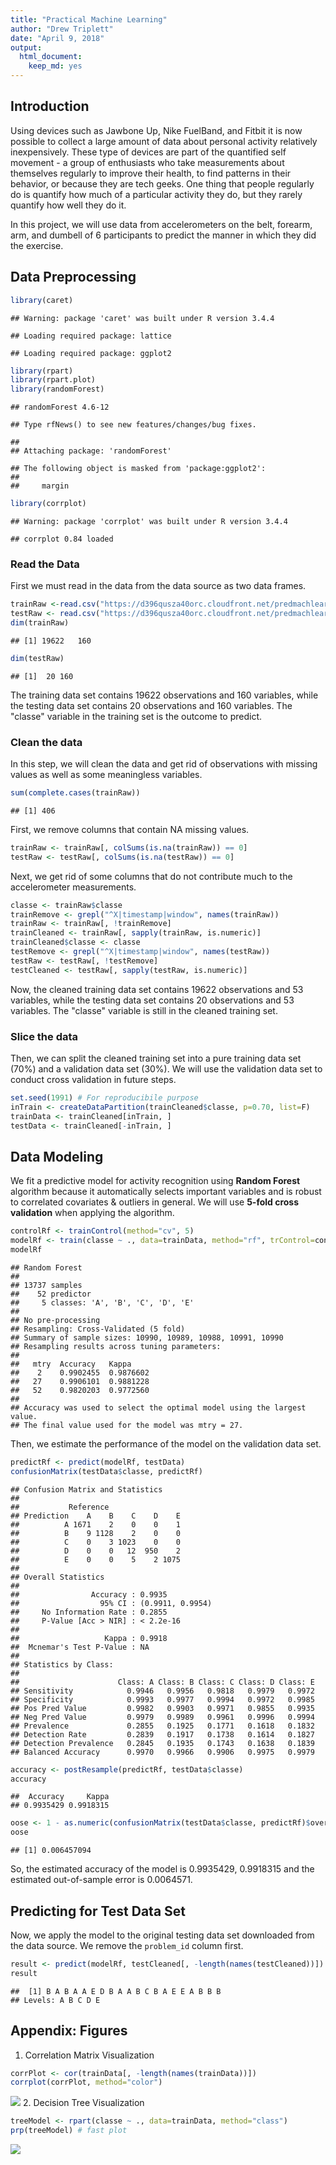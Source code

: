 ```yaml
---
title: "Practical Machine Learning"
author: "Drew Triplett"
date: "April 9, 2018"
output: 
  html_document:
    keep_md: yes
---
```


## Introduction  
Using devices such as Jawbone Up, Nike FuelBand, and Fitbit it is now possible to collect a large amount of data about personal activity relatively inexpensively. These type of devices are part of the quantified self movement - a group of enthusiasts who take measurements about themselves regularly to improve their health, to find patterns in their behavior, or because they are tech geeks. One thing that people regularly do is quantify how much of a particular activity they do, but they rarely quantify how well they do it.  

In this project, we will use data from accelerometers on the belt, forearm, arm, and dumbell of 6 participants to predict the manner in which they did the exercise.  

## Data Preprocessing  

```r
library(caret)
```

```
## Warning: package 'caret' was built under R version 3.4.4
```

```
## Loading required package: lattice
```

```
## Loading required package: ggplot2
```

```r
library(rpart)
library(rpart.plot)
library(randomForest)
```

```
## randomForest 4.6-12
```

```
## Type rfNews() to see new features/changes/bug fixes.
```

```
## 
## Attaching package: 'randomForest'
```

```
## The following object is masked from 'package:ggplot2':
## 
##     margin
```

```r
library(corrplot)
```

```
## Warning: package 'corrplot' was built under R version 3.4.4
```

```
## corrplot 0.84 loaded
```

### Read the Data
First we must read in the data from the data source as two data frames.  

```r
trainRaw <-read.csv("https://d396qusza40orc.cloudfront.net/predmachlearn/pml-training.csv")
testRaw <- read.csv("https://d396qusza40orc.cloudfront.net/predmachlearn/pml-testing.csv")
dim(trainRaw)
```

```
## [1] 19622   160
```

```r
dim(testRaw)
```

```
## [1]  20 160
```
The training data set contains 19622 observations and 160 variables, while the testing data set contains 20 observations and 160 variables. The "classe" variable in the training set is the outcome to predict. 

### Clean the data
In this step, we will clean the data and get rid of observations with missing values as well as some meaningless variables.

```r
sum(complete.cases(trainRaw))
```

```
## [1] 406
```
First, we remove columns that contain NA missing values.

```r
trainRaw <- trainRaw[, colSums(is.na(trainRaw)) == 0] 
testRaw <- testRaw[, colSums(is.na(testRaw)) == 0] 
```
Next, we get rid of some columns that do not contribute much to the accelerometer measurements.

```r
classe <- trainRaw$classe
trainRemove <- grepl("^X|timestamp|window", names(trainRaw))
trainRaw <- trainRaw[, !trainRemove]
trainCleaned <- trainRaw[, sapply(trainRaw, is.numeric)]
trainCleaned$classe <- classe
testRemove <- grepl("^X|timestamp|window", names(testRaw))
testRaw <- testRaw[, !testRemove]
testCleaned <- testRaw[, sapply(testRaw, is.numeric)]
```
Now, the cleaned training data set contains 19622 observations and 53 variables, while the testing data set contains 20 observations and 53 variables. The "classe" variable is still in the cleaned training set.

### Slice the data
Then, we can split the cleaned training set into a pure training data set (70%) and a validation data set (30%). We will use the validation data set to conduct cross validation in future steps.  

```r
set.seed(1991) # For reproducibile purpose
inTrain <- createDataPartition(trainCleaned$classe, p=0.70, list=F)
trainData <- trainCleaned[inTrain, ]
testData <- trainCleaned[-inTrain, ]
```

## Data Modeling
We fit a predictive model for activity recognition using **Random Forest** algorithm because it automatically selects important variables and is robust to correlated covariates & outliers in general. We will use **5-fold cross validation** when applying the algorithm.  

```r
controlRf <- trainControl(method="cv", 5)
modelRf <- train(classe ~ ., data=trainData, method="rf", trControl=controlRf, ntree=250)
modelRf
```

```
## Random Forest 
## 
## 13737 samples
##    52 predictor
##     5 classes: 'A', 'B', 'C', 'D', 'E' 
## 
## No pre-processing
## Resampling: Cross-Validated (5 fold) 
## Summary of sample sizes: 10990, 10989, 10988, 10991, 10990 
## Resampling results across tuning parameters:
## 
##   mtry  Accuracy   Kappa    
##    2    0.9902455  0.9876602
##   27    0.9906101  0.9881228
##   52    0.9820203  0.9772560
## 
## Accuracy was used to select the optimal model using the largest value.
## The final value used for the model was mtry = 27.
```
Then, we estimate the performance of the model on the validation data set.  

```r
predictRf <- predict(modelRf, testData)
confusionMatrix(testData$classe, predictRf)
```

```
## Confusion Matrix and Statistics
## 
##           Reference
## Prediction    A    B    C    D    E
##          A 1671    2    0    0    1
##          B    9 1128    2    0    0
##          C    0    3 1023    0    0
##          D    0    0   12  950    2
##          E    0    0    5    2 1075
## 
## Overall Statistics
##                                           
##                Accuracy : 0.9935          
##                  95% CI : (0.9911, 0.9954)
##     No Information Rate : 0.2855          
##     P-Value [Acc > NIR] : < 2.2e-16       
##                                           
##                   Kappa : 0.9918          
##  Mcnemar's Test P-Value : NA              
## 
## Statistics by Class:
## 
##                      Class: A Class: B Class: C Class: D Class: E
## Sensitivity            0.9946   0.9956   0.9818   0.9979   0.9972
## Specificity            0.9993   0.9977   0.9994   0.9972   0.9985
## Pos Pred Value         0.9982   0.9903   0.9971   0.9855   0.9935
## Neg Pred Value         0.9979   0.9989   0.9961   0.9996   0.9994
## Prevalence             0.2855   0.1925   0.1771   0.1618   0.1832
## Detection Rate         0.2839   0.1917   0.1738   0.1614   0.1827
## Detection Prevalence   0.2845   0.1935   0.1743   0.1638   0.1839
## Balanced Accuracy      0.9970   0.9966   0.9906   0.9975   0.9979
```

```r
accuracy <- postResample(predictRf, testData$classe)
accuracy
```

```
##  Accuracy     Kappa 
## 0.9935429 0.9918315
```

```r
oose <- 1 - as.numeric(confusionMatrix(testData$classe, predictRf)$overall[1])
oose
```

```
## [1] 0.006457094
```
So, the estimated accuracy of the model is 0.9935429, 0.9918315 and the estimated out-of-sample error is 0.0064571.

## Predicting for Test Data Set
Now, we apply the model to the original testing data set downloaded from the data source. We remove the `problem_id` column first.  

```r
result <- predict(modelRf, testCleaned[, -length(names(testCleaned))])
result
```

```
##  [1] B A B A A E D B A A B C B A E E A B B B
## Levels: A B C D E
```

## Appendix: Figures
1. Correlation Matrix Visualization  

```r
corrPlot <- cor(trainData[, -length(names(trainData))])
corrplot(corrPlot, method="color")
```

![](Practical_Machine_Learning_files/figure-html/unnamed-chunk-11-1.png)<!-- -->
2. Decision Tree Visualization

```r
treeModel <- rpart(classe ~ ., data=trainData, method="class")
prp(treeModel) # fast plot
```

![](Practical_Machine_Learning_files/figure-html/unnamed-chunk-12-1.png)<!-- -->


